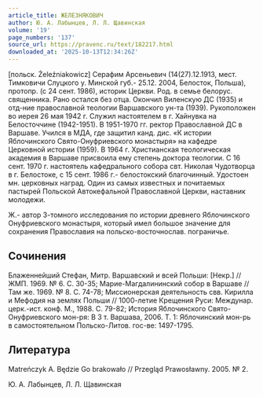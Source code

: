 ```yaml
---
article_title: ЖЕЛЕЗНЯКОВИЧ
author: Ю. А. Лабынцев, Л. Л. Щавинская
volume: '19'
page_numbers: '137'
source_url: https://pravenc.ru/text/182217.html
downloaded_at: '2025-10-13T12:34:26Z'
---
```


[польск. Żeleźniakowicz] Серафим Арсеньевич (14(27).12.1913, мест. Тимковичи Слуцкого у. Минской губ.- 25.12. 2004, Белосток, Польша), протопр. (с 24 сент. 1986), историк Церкви. Род. в семье белорус. священника. Рано остался без отца. Окончил Виленскую ДС (1935) и отд-ние православной теологии Варшавского ун-та (1939). Рукоположен во иерея 26 мая 1942 г. Служил настоятелем в г. Хайнувка на Белосточчине (1942-1951). В 1951-1970 гг. ректор Православной ДС в Варшаве. Учился в МДА, где защитил канд. дис. «К истории Яблочинского Свято-Онуфриевского монастыря» на кафедре Церковной истории (1959). В 1964 г. Христианская теологическая академия в Варшаве присвоила ему степень доктора теологии. С 16 сент. 1970 г. настоятель кафедрального собора свт. Николая Чудотворца в г. Белостоке, с 15 сент. 1986 г.- белостокский благочинный. Удостоен мн. церковных наград. Один из самых известных и почитаемых пастырей Польской Автокефальной Православной Церкви, наставник молодежи.

Ж.- автор 3-томного исследования по истории древнего Яблочинского Онуфриевского монастыря, который имел большое значение для сохранения Православия на польско-восточнослав. пограничье.

## Сочинения

Блаженнейший Стефан, Митр. Варшавский и всей Польши: [Некр.] // ЖМП. 1969. № 6. С. 30-35; Марие-Магдалининский собор в Варшаве // Там же. 1969. № 8. С. 74-78; Миссионерская деятельность свв. Кирилла и Мефодия на землях Польши // 1000-летие Крещения Руси: Междунар. церк.-ист. конф. М., 1988. С. 79-82; История Яблочинского Свято-Онуфриевского мон-ря: В 3 т. Варшава, 2006. Т. 1: Яблочинский мон-рь в самостоятельном Польско-Литов. гос-ве: 1497-1795.

## Литература

Matreńczyk A. Będzie Go brakowało // Przegląd Prawosławny. 2005. № 2.

Ю. А. Лабынцев, Л. Л. Щавинская
